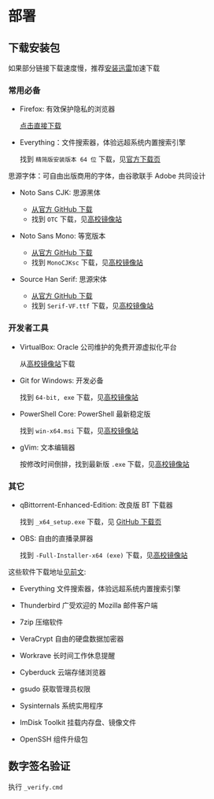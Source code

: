# 部署

## 下载安装包

如果部分链接下载速度慢，推荐[安装迅雷](https://dl.xunlei.com/)加速下载

### 常用必备

- Firefox: 有效保护隐私的浏览器

  [点击直接下载](https://download.mozilla.org/?product=firefox-latest-ssl&os=win64&lang=zh-CN)

- Everything：文件搜索器，体验远超系统内置搜索引擎

  找到 `精简版安装版本 64 位` 下载，见[官方下载页](https://www.voidtools.com/zh-cn/)

思源字体：可自由出版商用的字体，由谷歌联手 Adobe 共同设计

- Noto Sans CJK: 思源黑体

  - [从官方 GitHub 下载](https://github.com/googlefonts/noto-cjk/releases/latest/download/03_NotoSansCJK-OTC.zip)
  - 找到 `OTC` 下载，见[高校镜像站](https://mirrorz.org/font/GoogleFonts)

- Noto Sans Mono: 等宽版本

  - [从官方 GitHub 下载](https://github.com/googlefonts/noto-cjk/releases/latest/download/13_NotoSansMonoCJKsc.zip)
  - 找到 `MonoCJKsc` 下载，见[高校镜像站](https://mirrorz.org/font/GoogleFonts)

- Source Han Serif: 思源宋体

  - [从官方 GitHub 下载](https://github.com/adobe-fonts/source-han-serif/releases/latest/download/01_SourceHanSerif.ttc.zip)
  - 找到 `Serif-VF.ttf` 下载，见[高校镜像站](https://mirrorz.org/font/AdobeSourceHan)

### 开发者工具

- VirtualBox: Oracle 公司维护的免费开源虚拟化平台

  从[高校镜像站](https://mirrorz.org/app/VirtualBox)下载

- Git for Windows: 开发必备

  找到 `64-bit, exe` 下载，见[高校镜像站](https://mirrorz.org/app/Git)

- PowerShell Core: PowerShell 最新稳定版

  找到 `win-x64.msi` 下载，见[高校镜像站](https://mirrorz.org/list/PowerShell)

- gVim: 文本编辑器

  按修改时间倒排，找到最新版 `.exe` 下载，见[高校镜像站](https://mirrorz.org/list/vim)

### 其它

- qBittorrent-Enhanced-Edition: 改良版 BT 下载器

  找到 `_x64_setup.exe` 下载，见 [GitHub 下载页](https://github.com/c0re100/qBittorrent-Enhanced-Edition/releases/latest)

- OBS: 自由的直播录屏器

  找到 `-Full-Installer-x64 (exe)` 下载，见[高校镜像站](https://mirrorz.org/app/OBS)

这些软件下载地址[见前文](./README.md):

- Everything 文件搜索器，体验远超系统内置搜索引擎
- Thunderbird 广受欢迎的 Mozilla 邮件客户端
- 7zip 压缩软件
- VeraCrypt 自由的硬盘数据加密器

- Workrave 长时间工作休息提醒
- Cyberduck 云端存储浏览器

- gsudo 获取管理员权限
- Sysinternals 系统实用程序
- ImDisk Toolkit 挂载内存盘、镜像文件
- OpenSSH 组件升级包

## 数字签名验证

执行 `_verify.cmd`
